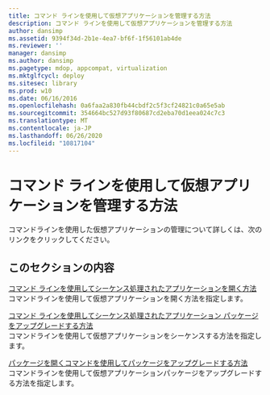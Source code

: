 ```yaml
---
title: コマンド ラインを使用して仮想アプリケーションを管理する方法
description: コマンド ラインを使用して仮想アプリケーションを管理する方法
author: dansimp
ms.assetid: 9394f34d-2b1e-4ea7-bf6f-1f56101ab4de
ms.reviewer: ''
manager: dansimp
ms.author: dansimp
ms.pagetype: mdop, appcompat, virtualization
ms.mktglfcycl: deploy
ms.sitesec: library
ms.prod: w10
ms.date: 06/16/2016
ms.openlocfilehash: 0a6faa2a830fb44cbdf2c5f3cf24821c0a65e5ab
ms.sourcegitcommit: 354664bc527d93f80687cd2eba70d1eea024c7c3
ms.translationtype: MT
ms.contentlocale: ja-JP
ms.lasthandoff: 06/26/2020
ms.locfileid: "10817104"
---
```

# コマンド ラインを使用して仮想アプリケーションを管理する方法


コマンドラインを使用した仮想アプリケーションの管理について詳しくは、次のリンクをクリックしてください。

## このセクションの内容


<a href="" id="how-to-open-a-sequenced-application-using-the-command-line"></a>[コマンド ラインを使用してシーケンス処理されたアプリケーションを開く方法](how-to-open-a-sequenced-application-using-the-command-line.md)  
コマンドラインを使用して仮想アプリケーションを開く方法を指定します。

<a href="" id="how-to-upgrade-a-sequenced-application-package-using-the-command-line"></a>[コマンド ラインを使用してシーケンス処理されたアプリケーション パッケージをアップグレードする方法](how-to-upgrade-a-sequenced-application-package-using-the-command-line.md)  
コマンドラインを使用して仮想アプリケーションをシーケンスする方法を指定します。

<a href="" id="how-to-upgrade-a-package-using-the-open-package-command"></a>[パッケージを開くコマンドを使用してパッケージをアップグレードする方法](how-to-upgrade-a-package-using-the-open-package-command.md)  
コマンドラインを使用して仮想アプリケーションパッケージをアップグレードする方法を指定します。

 

 





